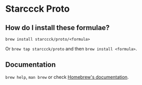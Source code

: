 # Starccck Proto

## How do I install these formulae?

`brew install starccck/proto/<formula>`

Or `brew tap starccck/proto` and then `brew install <formula>`.

## Documentation

`brew help`, `man brew` or check [Homebrew's documentation](https://docs.brew.sh).
